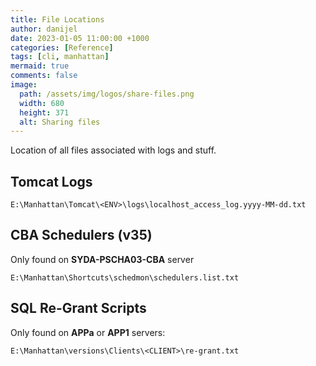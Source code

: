 ```yaml
---
title: File Locations
author: danijel
date: 2023-01-05 11:00:00 +1000
categories: [Reference]
tags: [cli, manhattan]
mermaid: true
comments: false
image:
  path: /assets/img/logos/share-files.png
  width: 680
  height: 371
  alt: Sharing files
---
```

Location of all files associated with logs and stuff.

## Tomcat Logs

`E:\Manhattan\Tomcat\<ENV>\logs\localhost_access_log.yyyy-MM-dd.txt`


## CBA Schedulers (v35)

Only found on **SYDA-PSCHA03-CBA** server

`E:\Manhattan\Shortcuts\schedmon\schedulers.list.txt`


## SQL Re-Grant Scripts

Only found on **APPa** or **APP1** servers:

`E:\Manhattan\versions\Clients\<CLIENT>\re-grant.txt`